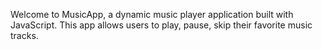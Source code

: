 Welcome to MusicApp, 
a dynamic music player application built with JavaScript. This app allows users to play, pause, skip their favorite music tracks.
